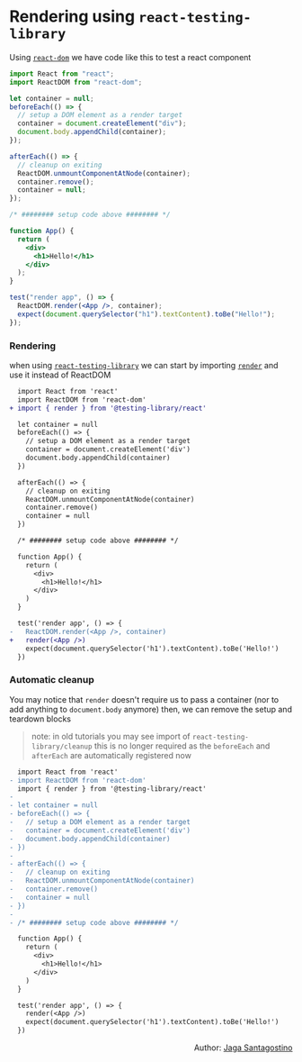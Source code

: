 # Rendering using `react-testing-library`

Using [`react-dom`](https://reactjs.org/docs/react-dom.html) we have code like this to test a react component

```jsx
import React from "react";
import ReactDOM from "react-dom";

let container = null;
beforeEach(() => {
  // setup a DOM element as a render target
  container = document.createElement("div");
  document.body.appendChild(container);
});

afterEach(() => {
  // cleanup on exiting
  ReactDOM.unmountComponentAtNode(container);
  container.remove();
  container = null;
});

/* ######## setup code above ######## */

function App() {
  return (
    <div>
      <h1>Hello!</h1>
    </div>
  );
}

test("render app", () => {
  ReactDOM.render(<App />, container);
  expect(document.querySelector("h1").textContent).toBe("Hello!");
});
```

### Rendering

when using [`react-testing-library`](https://testing-library.com/docs/react-testing-library/intro) we can start by importing [`render`](https://reactjs.org/docs/react-dom.html#render) and use it instead of ReactDOM

```diff
  import React from 'react'
  import ReactDOM from 'react-dom'
+ import { render } from '@testing-library/react'

  let container = null
  beforeEach(() => {
    // setup a DOM element as a render target
    container = document.createElement('div')
    document.body.appendChild(container)
  })

  afterEach(() => {
    // cleanup on exiting
    ReactDOM.unmountComponentAtNode(container)
    container.remove()
    container = null
  })

  /* ######## setup code above ######## */

  function App() {
    return (
      <div>
        <h1>Hello!</h1>
      </div>
    )
  }

  test('render app', () => {
-   ReactDOM.render(<App />, container)
+   render(<App />)
    expect(document.querySelector('h1').textContent).toBe('Hello!')
  })
```

### Automatic cleanup

You may notice that `render` doesn't require us to pass a container (nor to add anything to `document.body` anymore) then, we can remove the setup and teardown blocks

> note: in old tutorials you may see import of `react-testing-library/cleanup` this is no longer required as the `beforeEach` and `afterEach` are automatically registered now

```diff
  import React from 'react'
- import ReactDOM from 'react-dom'
  import { render } from '@testing-library/react'
-
- let container = null
- beforeEach(() => {
-   // setup a DOM element as a render target
-   container = document.createElement('div')
-   document.body.appendChild(container)
- })
-
- afterEach(() => {
-   // cleanup on exiting
-   ReactDOM.unmountComponentAtNode(container)
-   container.remove()
-   container = null
- })
-
- /* ######## setup code above ######## */

  function App() {
    return (
      <div>
        <h1>Hello!</h1>
      </div>
    )
  }

  test('render app', () => {
    render(<App />)
    expect(document.querySelector('h1').textContent).toBe('Hello!')
  })
```

<p style='text-align: right;'>Author: <a href="../about-us.md#jaga-santagostino">Jaga Santagostino</a></p>
